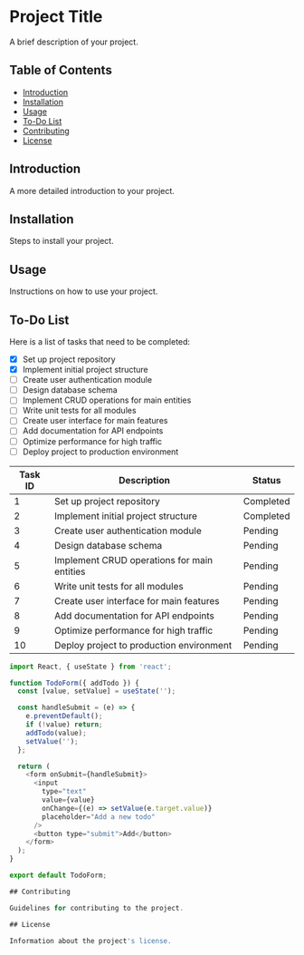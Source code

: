 # Project Title

A brief description of your project.

## Table of Contents

- [Introduction](#introduction)
- [Installation](#installation)
- [Usage](#usage)
- [To-Do List](#to-do-list)
- [Contributing](#contributing)
- [License](#license)

## Introduction

A more detailed introduction to your project.

## Installation

Steps to install your project.

## Usage

Instructions on how to use your project.

## To-Do List

Here is a list of tasks that need to be completed:

- [x] Set up project repository
- [x] Implement initial project structure
- [ ] Create user authentication module
- [ ] Design database schema
- [ ] Implement CRUD operations for main entities
- [ ] Write unit tests for all modules
- [ ] Create user interface for main features
- [ ] Add documentation for API endpoints
- [ ] Optimize performance for high traffic
- [ ] Deploy project to production environment

| Task ID | Description                             | Status   |
|---------|-----------------------------------------|----------|
| 1       | Set up project repository               | Completed|
| 2       | Implement initial project structure     | Completed|
| 3       | Create user authentication module       | Pending  |
| 4       | Design database schema                  | Pending  |
| 5       | Implement CRUD operations for main entities | Pending  |
| 6       | Write unit tests for all modules        | Pending  |
| 7       | Create user interface for main features | Pending  |
| 8       | Add documentation for API endpoints     | Pending  |
| 9       | Optimize performance for high traffic   | Pending  |
| 10      | Deploy project to production environment| Pending  |

```javascript
import React, { useState } from 'react';

function TodoForm({ addTodo }) {
  const [value, setValue] = useState('');

  const handleSubmit = (e) => {
    e.preventDefault();
    if (!value) return;
    addTodo(value);
    setValue('');
  };

  return (
    <form onSubmit={handleSubmit}>
      <input
        type="text"
        value={value}
        onChange={(e) => setValue(e.target.value)}
        placeholder="Add a new todo"
      />
      <button type="submit">Add</button>
    </form>
  );
}

export default TodoForm;

## Contributing

Guidelines for contributing to the project.

## License

Information about the project's license.

